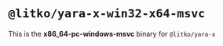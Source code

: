 # `@litko/yara-x-win32-x64-msvc`

This is the **x86_64-pc-windows-msvc** binary for `@litko/yara-x`
